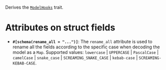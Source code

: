 Derives the [`ModelHooks`](zino_core::model::ModelHooks) trait.

# Attributes on struct fields

- **`#[schema(rename_all = "...")]`**: The `rename_all` attribute is used to
  rename all the fields according to the specific case when decoding the model as a `Map`.
  Supported values: `lowercase` | `UPPERCASE` | `PascalCase` | `camelCase` | `snake_case`
  | `SCREAMING_SNAKE_CASE` | `kebab-case` | `SCREAMING-KEBAB-CASE`.